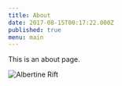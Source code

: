 ```yaml
---
title: About
date: 2017-08-15T00:17:22.000Z
published: true
menu: main
---
```


This is an about page.

![Albertine Rift]({{site.baseurl}}/static/images/albertine-rift-large.jpg)

